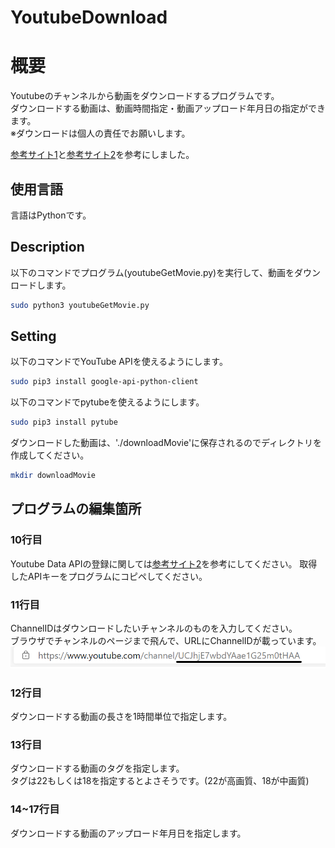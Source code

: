 # YoutubeDownload

# 概要
Youtubeのチャンネルから動画をダウンロードするプログラムです。  
ダウンロードする動画は、動画時間指定・動画アップロード年月日の指定ができます。  
※ダウンロードは個人の責任でお願いします。

[参考サイト1](https://www.sejuku.net/blog/70173)と[参考サイト2](https://qiita.com/g-k/items/7c98efe21257afac70e9)を参考にしました。

## 使用言語
言語はPythonです。



## Description
以下のコマンドでプログラム(youtubeGetMovie.py)を実行して、動画をダウンロードします。
```bash
sudo python3 youtubeGetMovie.py
```

## Setting
以下のコマンドでYouTube APIを使えるようにします。
```bash
sudo pip3 install google-api-python-client
```
以下のコマンドでpytubeを使えるようにします。
```bash
sudo pip3 install pytube
```

ダウンロードした動画は、'./downloadMovie'に保存されるのでディレクトリを作成してください。
```bash
mkdir downloadMovie
```

## プログラムの編集箇所
### 10行目
Youtube Data APIの登録に関しては[参考サイト2](https://qiita.com/g-k/items/7c98efe21257afac70e9)を参考にしてください。
取得したAPIキーをプログラムにコピペしてください。  
### 11行目
ChannelIDはダウンロードしたいチャンネルのものを入力してください。  
ブラウザでチャンネルのページまで飛んで、URLにChannelIDが載っています。
![URL](https://github.com/Kohta-Sugimoto/github-newreppsitory/blob/main/youtubeURL.PNG)
### 12行目
ダウンロードする動画の長さを1時間単位で指定します。
### 13行目
ダウンロードする動画のタグを指定します。  
タグは22もしくは18を指定するとよさそうです。(22が高画質、18が中画質)
### 14~17行目
ダウンロードする動画のアップロード年月日を指定します。
